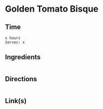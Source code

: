 # Golden Tomato Bisque

## Time 
```
x hours
Serves: x
```

## Ingredients
```

```


## Directions
```

```


## Link(s)
```

```
